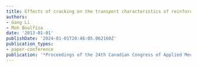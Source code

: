 ```yaml
---
title: Effects of cracking on the transport characteristics of reinforced concrete
authors:
- Gang Li
- Moh Boulfiza
date: '2013-01-01'
publishDate: '2024-01-01T20:46:05.062160Z'
publication_types:
- paper-conference
publication: '*Proceedings of the 24th Canadian Congress of Applied Mechanics*'
---
```

